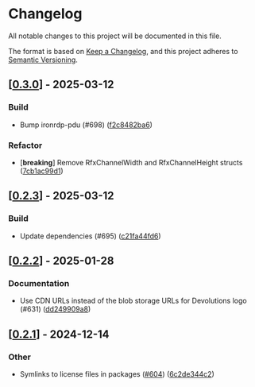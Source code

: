 # Changelog

All notable changes to this project will be documented in this file.

The format is based on [Keep a Changelog](https://keepachangelog.com/en/1.0.0/),
and this project adheres to [Semantic Versioning](https://semver.org/spec/v2.0.0.html).


## [[0.3.0](https://github.com/Devolutions/IronRDP/compare/ironrdp-session-v0.2.3...ironrdp-session-v0.3.0)] - 2025-03-12

### <!-- 7 -->Build

- Bump ironrdp-pdu (#698) ([f2c8482ba6](https://github.com/Devolutions/IronRDP/commit/f2c8482ba611266c412bf30604ddbf43ab86e754)) 

### Refactor

- [**breaking**] Remove RfxChannelWidth and RfxChannelHeight structs ([7cb1ac99d1](https://github.com/Devolutions/IronRDP/commit/7cb1ac99d189cdcaa17fa17e51f95be630e9982e)) 



## [[0.2.3](https://github.com/Devolutions/IronRDP/compare/ironrdp-session-v0.2.2...ironrdp-session-v0.2.3)] - 2025-03-12

### <!-- 7 -->Build

- Update dependencies (#695) ([c21fa44fd6](https://github.com/Devolutions/IronRDP/commit/c21fa44fd6f3c6a6b74788ff68e83133c1314caa)) 


## [[0.2.2](https://github.com/Devolutions/IronRDP/compare/ironrdp-session-v0.2.1...ironrdp-session-v0.2.2)] - 2025-01-28

### <!-- 6 -->Documentation

- Use CDN URLs instead of the blob storage URLs for Devolutions logo (#631) ([dd249909a8](https://github.com/Devolutions/IronRDP/commit/dd249909a894004d4f728d30b3a4aa77a0f8193b)) 



## [[0.2.1](https://github.com/Devolutions/IronRDP/compare/ironrdp-session-v0.2.0...ironrdp-session-v0.2.1)] - 2024-12-14

### Other

- Symlinks to license files in packages ([#604](https://github.com/Devolutions/IronRDP/pull/604)) ([6c2de344c2](https://github.com/Devolutions/IronRDP/commit/6c2de344c2dd93ce9621834e0497ed7c3bfaf91a)) 
